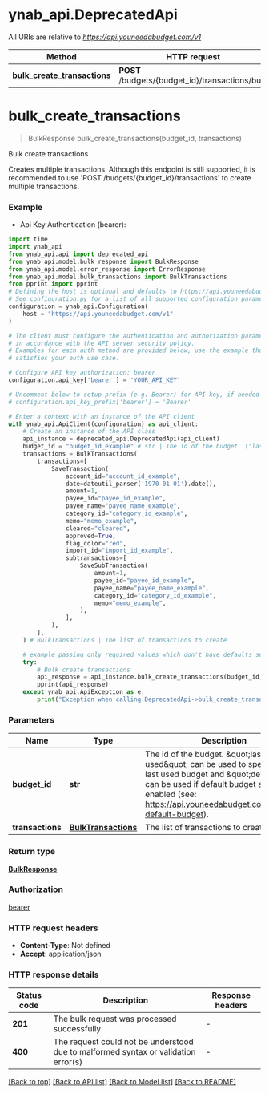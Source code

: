# ynab_api.DeprecatedApi

All URIs are relative to *https://api.youneedabudget.com/v1*

Method | HTTP request | Description
------------- | ------------- | -------------
[**bulk_create_transactions**](DeprecatedApi.md#bulk_create_transactions) | **POST** /budgets/{budget_id}/transactions/bulk | Bulk create transactions


# **bulk_create_transactions**
> BulkResponse bulk_create_transactions(budget_id, transactions)

Bulk create transactions

Creates multiple transactions.  Although this endpoint is still supported, it is recommended to use 'POST /budgets/{budget_id}/transactions' to create multiple transactions.

### Example

* Api Key Authentication (bearer):

```python
import time
import ynab_api
from ynab_api.api import deprecated_api
from ynab_api.model.bulk_response import BulkResponse
from ynab_api.model.error_response import ErrorResponse
from ynab_api.model.bulk_transactions import BulkTransactions
from pprint import pprint
# Defining the host is optional and defaults to https://api.youneedabudget.com/v1
# See configuration.py for a list of all supported configuration parameters.
configuration = ynab_api.Configuration(
    host = "https://api.youneedabudget.com/v1"
)

# The client must configure the authentication and authorization parameters
# in accordance with the API server security policy.
# Examples for each auth method are provided below, use the example that
# satisfies your auth use case.

# Configure API key authorization: bearer
configuration.api_key['bearer'] = 'YOUR_API_KEY'

# Uncomment below to setup prefix (e.g. Bearer) for API key, if needed
# configuration.api_key_prefix['bearer'] = 'Bearer'

# Enter a context with an instance of the API client
with ynab_api.ApiClient(configuration) as api_client:
    # Create an instance of the API class
    api_instance = deprecated_api.DeprecatedApi(api_client)
    budget_id = "budget_id_example" # str | The id of the budget. \"last-used\" can be used to specify the last used budget and \"default\" can be used if default budget selection is enabled (see: https://api.youneedabudget.com/#oauth-default-budget).
    transactions = BulkTransactions(
        transactions=[
            SaveTransaction(
                account_id="account_id_example",
                date=dateutil_parser('1970-01-01').date(),
                amount=1,
                payee_id="payee_id_example",
                payee_name="payee_name_example",
                category_id="category_id_example",
                memo="memo_example",
                cleared="cleared",
                approved=True,
                flag_color="red",
                import_id="import_id_example",
                subtransactions=[
                    SaveSubTransaction(
                        amount=1,
                        payee_id="payee_id_example",
                        payee_name="payee_name_example",
                        category_id="category_id_example",
                        memo="memo_example",
                    ),
                ],
            ),
        ],
    ) # BulkTransactions | The list of transactions to create

    # example passing only required values which don't have defaults set
    try:
        # Bulk create transactions
        api_response = api_instance.bulk_create_transactions(budget_id, transactions)
        pprint(api_response)
    except ynab_api.ApiException as e:
        print("Exception when calling DeprecatedApi->bulk_create_transactions: %s\n" % e)
```


### Parameters

Name | Type | Description  | Notes
------------- | ------------- | ------------- | -------------
 **budget_id** | **str**| The id of the budget. \&quot;last-used\&quot; can be used to specify the last used budget and \&quot;default\&quot; can be used if default budget selection is enabled (see: https://api.youneedabudget.com/#oauth-default-budget). |
 **transactions** | [**BulkTransactions**](BulkTransactions.md)| The list of transactions to create |

### Return type

[**BulkResponse**](BulkResponse.md)

### Authorization

[bearer](../README.md#bearer)

### HTTP request headers

 - **Content-Type**: Not defined
 - **Accept**: application/json


### HTTP response details

| Status code | Description | Response headers |
|-------------|-------------|------------------|
**201** | The bulk request was processed successfully |  -  |
**400** | The request could not be understood due to malformed syntax or validation error(s) |  -  |

[[Back to top]](#) [[Back to API list]](../README.md#documentation-for-api-endpoints) [[Back to Model list]](../README.md#documentation-for-models) [[Back to README]](../README.md)

